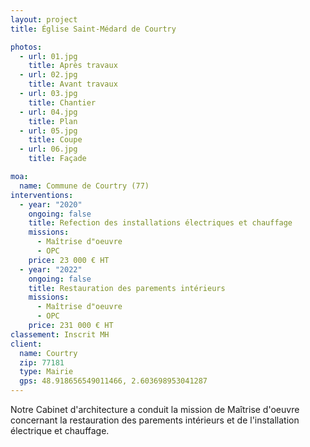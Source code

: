 ```yaml
---
layout: project
title: Église Saint-Médard de Courtry

photos:
  - url: 01.jpg
    title: Après travaux
  - url: 02.jpg
    title: Avant travaux
  - url: 03.jpg
    title: Chantier
  - url: 04.jpg
    title: Plan
  - url: 05.jpg
    title: Coupe
  - url: 06.jpg
    title: Façade

moa:
  name: Commune de Courtry (77)
interventions:
  - year: "2020"
    ongoing: false
    title: Refection des installations électriques et chauffage
    missions:
      - Maîtrise d"oeuvre
      - OPC
    price: 23 000 € HT
  - year: "2022"
    ongoing: false
    title: Restauration des parements intérieurs
    missions:
      - Maîtrise d"oeuvre
      - OPC
    price: 231 000 € HT
classement: Inscrit MH
client:
  name: Courtry
  zip: 77181
  type: Mairie
  gps: 48.918656549011466, 2.603698953041287
---
```


Notre Cabinet d'architecture a conduit la mission de Maîtrise d'oeuvre
concernant la restauration des parements intérieurs et de l'installation
électrique et chauffage.
